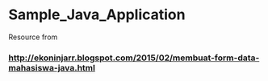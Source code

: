 # Sample_Java_Application
Resource from <h3 >http://ekoninjarr.blogspot.com/2015/02/membuat-form-data-mahasiswa-java.html</h3>
